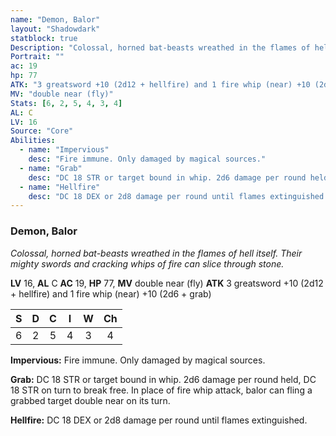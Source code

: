 ```yaml
---
name: "Demon, Balor"
layout: "Shadowdark"
statblock: true
Description: "Colossal, horned bat-beasts wreathed in the flames of hell itself. Their mighty swords and cracking whips of fire can slice through stone."
Portrait: ""
ac: 19
hp: 77
ATK: "3 greatsword +10 (2d12 + hellfire) and 1 fire whip (near) +10 (2d6 + grab)"
MV: "double near (fly)"
Stats: [6, 2, 5, 4, 3, 4]
AL: C
LV: 16
Source: "Core"
Abilities:
  - name: "Impervious"
    desc: "Fire immune. Only damaged by magical sources."
  - name: "Grab"
    desc: "DC 18 STR or target bound in whip. 2d6 damage per round held, DC 18 STR on turn to break free. In place of fire whip attack, balor can fling a grabbed target double near on its turn."
  - name: "Hellfire"
    desc: "DC 18 DEX or 2d8 damage per round until flames extinguished."
---
```


### Demon, Balor

_Colossal, horned bat-beasts wreathed in the flames of hell itself. Their mighty swords and cracking whips of fire can slice through stone._

**LV** 16, **AL** C
**AC** 19, **HP** 77, **MV** double near (fly)
**ATK** 3 greatsword +10 (2d12 + hellfire) and 1 fire whip (near) +10 (2d6 + grab)

|  S  |  D  |  C  |  I  |  W  |  Ch  |
|:---:|:---:|:---:|:---:|:---:|:----:|
| 6 | 2 | 5 | 4 | 3 | 4 |

**Impervious:** Fire immune. Only damaged by magical sources.

**Grab:** DC 18 STR or target bound in whip. 2d6 damage per round held, DC 18 STR on turn to break free. In place of fire whip attack, balor can fling a grabbed target double near on its turn.

**Hellfire:** DC 18 DEX or 2d8 damage per round until flames extinguished.

